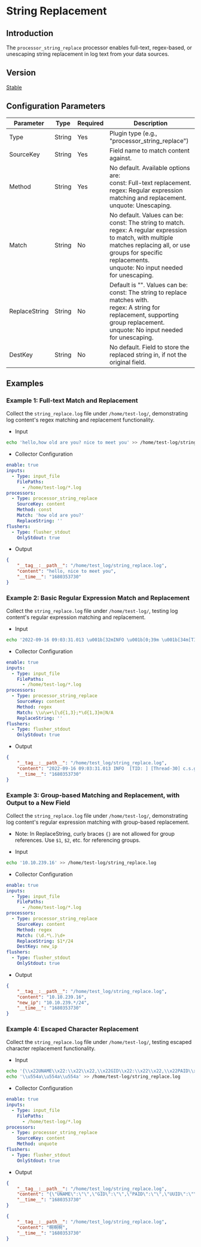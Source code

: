 # String Replacement

## Introduction

The `processor_string_replace` processor enables full-text, regex-based, or unescaping string replacement in log text from your data sources.

## Version

[Stable](../stability-level.md)

## Configuration Parameters

| Parameter        | Type       | Required | Description                                                                                     |
| ---------------- | -------- | ---- | ----------------------------------------------- |
| Type             | String   | Yes   | Plugin type (e.g., "processor_string_replace") |
| SourceKey        | String   | Yes   | Field name to match content against.            |
| Method            | String | Yes  | No default. Available options are:<br>const: Full-text replacement.<br>regex: Regular expression matching and replacement.<br>unquote: Unescaping. |
| Match             | String | No    | No default. Values can be:<br>const: The string to match.<br>regex: A regular expression to match, with multiple matches replacing all, or use groups for specific replacements.<br>unquote: No input needed for unescaping. |
| ReplaceString    | String  | No    | Default is "". Values can be:<br>const: The string to replace matches with.<br>regex: A string for replacement, supporting group replacement.<br>unquote: No input needed for unescaping. |
| DestKey           | String  | No    | No default. Field to store the replaced string in, if not the original field. |

## Examples

### Example 1: Full-text Match and Replacement

Collect the `string_replace.log` file under `/home/test-log/`, demonstrating log content's regex matching and replacement functionality.

* Input

```bash
echo 'hello,how old are you? nice to meet you' >> /home/test-log/string_replace.log
```

* Collector Configuration

```yaml
enable: true
inputs:
  - Type: input_file
    FilePaths: 
      - /home/test-log/*.log
processors:
  - Type: processor_string_replace
    SourceKey: content
    Method: const
    Match: 'how old are you?'
    ReplaceString: ''
flushers:
  - Type: flusher_stdout
    OnlyStdout: true
```

* Output

```json
{
    "__tag__:__path__": "/home/test_log/string_replace.log",
    "content": "hello, nice to meet you",
    "__time__": "1680353730"
}
```

### Example 2: Basic Regular Expression Match and Replacement

Collect the `string_replace.log` file under `/home/test-log/`, testing log content's regular expression matching and replacement.

* Input

```bash
echo '2022-09-16 09:03:31.013 \u001b[32mINFO \u001b[0;39m \u001b[34m[TID: N/A]\u001b[0;39m [\u001b[35mThread-30\u001b[0;39m] \u001b[36mc.s.govern.polygonsync.job.BlockTask\u001b[0;39m : 区块采集------结束------\r' >> /home/test-log/string_replace.log
```

* Collector Configuration

```yaml
enable: true
inputs:
  - Type: input_file
    FilePaths: 
      - /home/test-log/*.log
processors:
  - Type: processor_string_replace
    SourceKey: content
    Method: regex
    Match: \\u\w+\[\d{1,3};*\d{1,3}m|N/A
    ReplaceString: ''
flushers:
  - Type: flusher_stdout
    OnlyStdout: true
```

* Output

```json
{
    "__tag__:__path__": "/home/test_log/string_replace.log",
    "content": "2022-09-16 09:03:31.013 INFO  [TID: ] [Thread-30] c.s.govern.polygonsync.job.BlockTask : 区块采集------结束------\r",
    "__time__": "1680353730"
}
```

### Example 3: Group-based Matching and Replacement, with Output to a New Field

Collect the `string_replace.log` file under `/home/test-log/`, demonstrating log content's regular expression matching with group-based replacement.

* Note: In ReplaceString, curly braces `{}` are not allowed for group references. Use `$1`, `$2`, etc. for referencing groups.

* Input

```bash
echo '10.10.239.16' >> /home/test-log/string_replace.log
```

* Collector Configuration

```yaml
enable: true
inputs:
  - Type: input_file
    FilePaths: 
      - /home/test-log/*.log
processors:
  - Type: processor_string_replace
    SourceKey: content
    Method: regex
    Match: (\d.*\.)\d+
    ReplaceString: $1*/24
    DestKey: new_ip
flushers:
  - Type: flusher_stdout
    OnlyStdout: true
```

* Output

```json
{
    "__tag__:__path__": "/home/test_log/string_replace.log",
    "content": "10.10.239.16",
    "new_ip": "10.10.239.*/24",
    "__time__": "1680353730"
}
```

### Example 4: Escaped Character Replacement

Collect the `string_replace.log` file under `/home/test-log/`, testing escaped character replacement functionality.

* Input

```bash
echo '{\\x22UNAME\\x22:\\x22\\x22,\\x22GID\\x22:\\x22\\x22,\\x22PAID\\x22:\\x22\\x22,\\x22UUID\\x22:\\x22\\x22,\\x22STARTTIME\\x22:\\x22\\x22,\\x22ENDTIME\\x22:\\x22\\x22,\\x22UID\\x22:\\x222154212790\\x22,\\x22page_num\\x22:1,\\x22page_size\\x22:10}' >> /home/test-log/string_replace.log
echo '\\u554a\\u554a\\u554a' >> /home/test-log/string_replace.log
```

* Collector Configuration

```yaml
enable: true
inputs:
  - Type: input_file
    FilePaths: 
      - /home/test-log/*.log
processors:
  - Type: processor_string_replace
    SourceKey: content
    Method: unquote
flushers:
  - Type: flusher_stdout
    OnlyStdout: true
```

* Output

```json
{
    "__tag__:__path__": "/home/test_log/string_replace.log",
    "content": "{\"UNAME\":\"\",\"GID\":\"\",\"PAID\":\"\",\"UUID\":\"\",\"STARTTIME\":\"\",\"ENDTIME\":\"\",\"UID\":\"2154212790\",\"page_num\":1,\"page_size\":10}",
    "__time__": "1680353730"
}

{
    "__tag__:__path__": "/home/test_log/string_replace.log",
    "content": "啊啊啊",
    "__time__": "1680353730"
}
```
